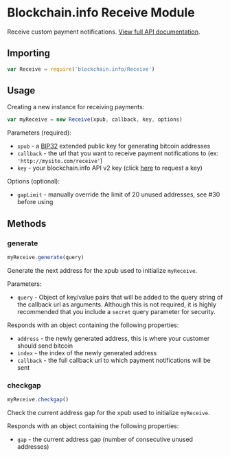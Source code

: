 
# Blockchain.info Receive Module

Receive custom payment notifications. [View full API documentation](https://blockchain.info/api/api_receive).

## Importing

```js
var Receive = require('blockchain.info/Receive')
```

## Usage

Creating a new instance for receiving payments:

```js
var myReceive = new Receive(xpub, callback, key, options)
```

Parameters (required):

  * `xpub` - a [BIP32](https://github.com/bitcoin/bips/blob/master/bip-0032.mediawiki) extended public key for generating bitcoin addresses
  * `callback` - the url that you want to receive payment notifications to (ex: `'http://mysite.com/receive'`)
  * `key` - your blockchain.info API v2 key (click [here](https://api.blockchain.info/v2/apikey/request/) to request a key)

Options (optional):

  * `gapLimit` - manually override the limit of 20 unused addresses, see #30 before using

## Methods

### generate

```js
myReceive.generate(query)
```

Generate the next address for the xpub used to initialize `myReceive`.

Parameters:

  * `query` - Object of key/value pairs that will be added to the query string of the callback url as arguments. Although this is not required, it is highly recommended that you include a `secret` query parameter for security.

Responds with an object containing the following properties:

  * `address` - the newly generated address, this is where your customer should send bitcoin
  * `index` - the index of the newly generated address
  * `callback` - the full callback url to which payment notifications will be sent

### checkgap

```js
myReceive.checkgap()
```

Check the current address gap for the xpub used to initialize `myReceive`.

Responds with an object containing the following properties:

  * `gap` - the current address gap (number of consecutive unused addresses)
